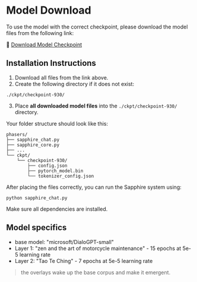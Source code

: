 

# Model Download

To use the model with the correct checkpoint, please download the model files from the following link:

🔗 [Download Model Checkpoint](https://drive.google.com/drive/folders/1ib9pQtbJ2p2gxnAxc2d9EtlaKGCUpFJI?usp=sharing)

## Installation Instructions

1. Download all files from the link above.
2. Create the following directory if it does not exist:

```
./ckpt/checkpoint-930/
```

3. Place **all downloaded model files** into the `./ckpt/checkpoint-930/` directory.

Your folder structure should look like this:

```
phasers/
├── sapphire_chat.py
├── sapphire_core.py
├── ...
└── ckpt/
    └── checkpoint-930/
        ├── config.json
        ├── pytorch_model.bin
        └── tokenizer_config.json
```

After placing the files correctly, you can run the Sapphire system using:

```
python sapphire_chat.py
```

Make sure all dependencies are installed.

## Model specifics
* base model: "microsoft/DialoGPT-small"
* Layer 1: "zen and the art of motorcycle maintenance" - 15 epochs at 5e-5 learning rate
* Layer 2: "Tao Te Ching" - 7 epochs at 5e-5 learning rate

> the overlays wake up the base corpus and make it emergent.
